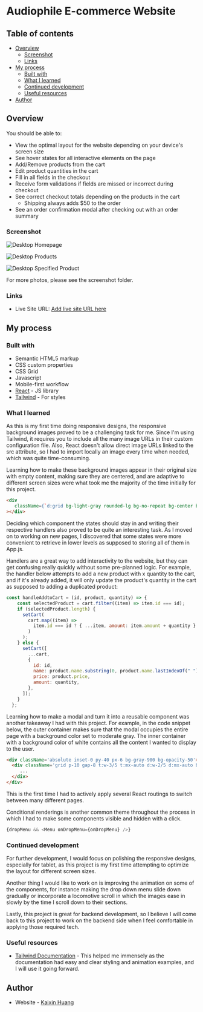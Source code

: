 # Audiophile E-commerce Website

## Table of contents

- [Overview](#overview)
  - [Screenshot](#screenshot)
  - [Links](#links)
- [My process](#my-process)
  - [Built with](#built-with)
  - [What I learned](#what-i-learned)
  - [Continued development](#continued-development)
  - [Useful resources](#useful-resources)
- [Author](#author)

## Overview

You should be able to:

- View the optimal layout for the website depending on your device's screen size
- See hover states for all interactive elements on the page
- Add/Remove products from the cart
- Edit product quantities in the cart
- Fill in all fields in the checkout
- Receive form validations if fields are missed or incorrect during checkout
- See correct checkout totals depending on the products in the cart
  - Shipping always adds $50 to the order
- See an order confirmation modal after checking out with an order summary


### Screenshot

![Desktop Homepage](screenshot/desktop-homepage.png)

![Desktop Products](screenshot/desktop-category.png)

![Desktop Specified Product](screenshot/desktop-specific-product.png)

For more photos, please see the screenshot folder.


### Links

- Live Site URL: [Add live site URL here](https://your-live-site-url.com)

## My process


### Built with

- Semantic HTML5 markup
- CSS custom properties
- CSS Grid
- Javascript
- Mobile-first workflow
- [React](https://reactjs.org/) - JS library
- [Tailwind](https://tailwindcss.com/) - For styles


### What I learned

As this is my first time doing responsive designs, the responsive background images proved to be a challenging 
task for me. Since I'm using Tailwind, it requires you to include all the many image URLs in their custom configuration file. 
Also, React doesn't allow direct image URLs linked to the src attribute, so I had to import locally an 
image every time when needed, which was quite time-consuming.

Learning how to make these background images appear in their original size with empty content, making sure they are centered, 
and are adaptive to different screen sizes were what took me the majority of the time initially for this project.

```html
<div
   className={`d:grid bg-light-gray rounded-lg bg-no-repeat bg-center bg-cover bg-m-${product.slug} t:bg-t-${product.slug} d:bg-d-${product.slug} h-96 t:h-screen w-full`}
></div>
```

Deciding which component the states should stay in and writing their respective handlers 
also proved to be quite an interesting task. As I moved on to working on new pages, I discovered that 
some states were more convenient to retrieve in lower levels as supposed to storing all of them in App.js. 

Handlers are a great way to add interactivity to the website, but they can get confusing really quickly without 
some pre-planned logic. For example, the handler below attempts to add a new product with x quantity to the cart, 
and if it's already added, it will only update the product's quantity in the cart as supposed to adding a duplicated
product:
```js
const handleAddtoCart = (id, product, quantity) => {
    const selectedProduct = cart.filter((item) => item.id === id);
    if (selectedProduct.length) {
      setCart(
        cart.map((item) =>
          item.id === id ? { ...item, amount: item.amount + quantity } : item
        )
      );
    } else {
      setCart([
        ...cart,
        {
          id: id,
          name: product.name.substring(0, product.name.lastIndexOf(" ")),
          price: product.price,
          amount: quantity,
        },
      ]);
    }
  };
```

Learning how to make a modal and turn it into a reusable component was another takeaway I had with this project.
For example, in the code snippet below, the outer container makes sure that the modal occupies the entire page 
with a background color set to moderate gray. The inner container with a background color of white contains all
the content I wanted to display to the user. 

```html
<div className='absolute inset-0 py-40 px-6 bg-gray-900 bg-opacity-50'>
  <div className='grid p-10 gap-8 t:w-3/5 t:mx-auto d:w-2/5 d:mx-auto bg-white rounded-lg'>
     ...
  </div>
</div>
```

This is the first time I had to actively apply several React routings to switch between many different pages.

Conditional renderings is another common theme throughout the process in which I had to make some components 
visible and hidden with a click.

```js
{dropMenu && <Menu onDropMenu={onDropMenu} />}
```

### Continued development

For further development, I would focus on polishing the responsive designs, especially for tablet, as
this project is my first time attempting to optimize the layout for different screen sizes.

Another thing I would like to work on is improving the animation on some of the components, 
for instance making the drop down menu slide down gradually or incorporate a locomotive scroll in which 
the images ease in slowly by the time I scroll down to their sections. 

Lastly, this project is great for backend development, so I believe I will come back to this project to
work on the backend side when I feel comfortable in applying those required tech.


### Useful resources

- [Tailwind Documentation](https://tailwindcss.com/docs) - This helped me
  immensely as the documentation had easy and clear styling and animation
  examples, and I will use it going forward.
  

## Author

- Website - [Kaixin Huang](https://www.your-site.com)
